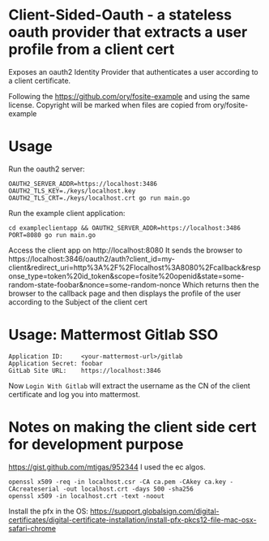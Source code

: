 # Client-Sided-Oauth - a stateless oauth provider that extracts a user profile from a client cert

Exposes an oauth2 Identity Provider that authenticates a user according to a client certificate.

Following the https://github.com/ory/fosite-example and using the same license.
Copyright will be marked when files are copied from ory/fosite-example


# Usage

Run the oauth2 server:

```
OAUTH2_SERVER_ADDR=https://localhost:3486 OAUTH2_TLS_KEY=./keys/localhost.key OAUTH2_TLS_CRT=./keys/localhost.crt go run main.go
```

Run the example client application:

```
cd exampleclientapp && OAUTH2_SERVER_ADDR=https://localhost:3486 PORT=8080 go run main.go
```

Access the client app on http://localhost:8080
It sends the browser to https://localhost:3846/oauth2/auth?client_id=my-client&redirect_uri=http%3A%2F%2Flocalhost%3A8080%2Fcallback&response_type=token%20id_token&scope=fosite%20openid&state=some-random-state-foobar&nonce=some-random-nonce
Which returns then the browser to the callback page and then displays the profile of the user according to the Subject of the client cert

# Usage: Mattermost Gitlab SSO

```
Application ID:     <your-mattermost-url>/gitlab
Application Secret: foobar
GitLab Site URL:    https://localhost:3846
```

Now `Login With Gitlab` will extract the username as the CN of the client certificate and log you into mattermost.

# Notes on making the client side cert for development purpose

https://gist.github.com/mtigas/952344
I used the ec algos.

```
openssl x509 -req -in localhost.csr -CA ca.pem -CAkey ca.key -CAcreateserial -out localhost.crt -days 500 -sha256
openssl x509 -in localhost.crt -text -noout
```

Install the pfx in the OS: https://support.globalsign.com/digital-certificates/digital-certificate-installation/install-pfx-pkcs12-file-mac-osx-safari-chrome
